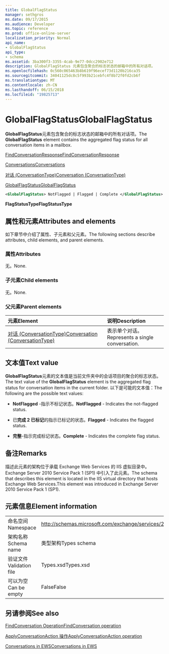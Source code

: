 ```yaml
---
title: GlobalFlagStatus
manager: sethgros
ms.date: 09/17/2015
ms.audience: Developer
ms.topic: reference
ms.prod: office-online-server
localization_priority: Normal
api_name:
- GlobalFlagStatus
api_type:
- schema
ms.assetid: 3ba300f3-3355-4cab-9e77-0dcc2902e712
description: GlobalFlagStatus 元素包含聚合的标志状态的邮箱中的所有对话项。
ms.openlocfilehash: 0c560c065463b8b619f96ecef73d1120b216ca35
ms.sourcegitcommit: 34041125dc8c5f993b21cebfc4f8b72f0fd2cb6f
ms.translationtype: MT
ms.contentlocale: zh-CN
ms.lasthandoff: 06/15/2018
ms.locfileid: "19825713"
---
```

# <a name="globalflagstatus"></a><span data-ttu-id="28874-103">GlobalFlagStatus</span><span class="sxs-lookup"><span data-stu-id="28874-103">GlobalFlagStatus</span></span>

<span data-ttu-id="28874-104">**GlobalFlagStatus**元素包含聚合的标志状态的邮箱中的所有对话项。</span><span class="sxs-lookup"><span data-stu-id="28874-104">The **GlobalFlagStatus** element contains the aggregated flag status for all conversation items in a mailbox.</span></span> 
  
[<span data-ttu-id="28874-105">FindConversationResponse</span><span class="sxs-lookup"><span data-stu-id="28874-105">FindConversationResponse</span></span>](findconversationresponse.md)
  
[<span data-ttu-id="28874-106">Conversations</span><span class="sxs-lookup"><span data-stu-id="28874-106">Conversations</span></span>](conversations-ex15websvcsotherref.md)
  
[<span data-ttu-id="28874-107">对话 (ConversationType)</span><span class="sxs-lookup"><span data-stu-id="28874-107">Conversation (ConversationType)</span></span>](conversation-conversationtype.md)
  
[<span data-ttu-id="28874-108">GlobalFlagStatus</span><span class="sxs-lookup"><span data-stu-id="28874-108">GlobalFlagStatus</span></span>](globalflagstatus.md)
  
```XML
<GlobalFlagStatus> NotFlagged | Flagged | Complete </GlobalFlagStatus>
```

 <span data-ttu-id="28874-109">**FlagStatusType**</span><span class="sxs-lookup"><span data-stu-id="28874-109">**FlagStatusType**</span></span>
## <a name="attributes-and-elements"></a><span data-ttu-id="28874-110">属性和元素</span><span class="sxs-lookup"><span data-stu-id="28874-110">Attributes and elements</span></span>

<span data-ttu-id="28874-111">如下章节中介绍了属性、子元素和父元素。</span><span class="sxs-lookup"><span data-stu-id="28874-111">The following sections describe attributes, child elements, and parent elements.</span></span>
  
### <a name="attributes"></a><span data-ttu-id="28874-112">属性</span><span class="sxs-lookup"><span data-stu-id="28874-112">Attributes</span></span>

<span data-ttu-id="28874-113">无。</span><span class="sxs-lookup"><span data-stu-id="28874-113">None.</span></span>
  
### <a name="child-elements"></a><span data-ttu-id="28874-114">子元素</span><span class="sxs-lookup"><span data-stu-id="28874-114">Child elements</span></span>

<span data-ttu-id="28874-115">无。</span><span class="sxs-lookup"><span data-stu-id="28874-115">None.</span></span>
  
### <a name="parent-elements"></a><span data-ttu-id="28874-116">父元素</span><span class="sxs-lookup"><span data-stu-id="28874-116">Parent elements</span></span>

|<span data-ttu-id="28874-117">**元素**</span><span class="sxs-lookup"><span data-stu-id="28874-117">**Element**</span></span>|<span data-ttu-id="28874-118">**说明**</span><span class="sxs-lookup"><span data-stu-id="28874-118">**Description**</span></span>|
|:-----|:-----|
|[<span data-ttu-id="28874-119">对话 (ConversationType)</span><span class="sxs-lookup"><span data-stu-id="28874-119">Conversation (ConversationType)</span></span>](conversation-conversationtype.md) <br/> |<span data-ttu-id="28874-120">表示单个对话。</span><span class="sxs-lookup"><span data-stu-id="28874-120">Represents a single conversation.</span></span>  <br/> |
   
## <a name="text-value"></a><span data-ttu-id="28874-121">文本值</span><span class="sxs-lookup"><span data-stu-id="28874-121">Text value</span></span>

<span data-ttu-id="28874-122">**GlobalFlagStatus**元素的文本值是当前文件夹中的会话项目的聚合的标志状态。</span><span class="sxs-lookup"><span data-stu-id="28874-122">The text value of the **GlobalFlagStatus** element is the aggregated flag status for conversation items in the current folder.</span></span> <span data-ttu-id="28874-123">以下是可能的文本值：</span><span class="sxs-lookup"><span data-stu-id="28874-123">The following are the possible text values:</span></span> 
  
- <span data-ttu-id="28874-124">**NotFlagged** -指示不标记状态。</span><span class="sxs-lookup"><span data-stu-id="28874-124">**NotFlagged** - Indicates the not-flagged status.</span></span> 
    
- <span data-ttu-id="28874-125">已**完成 2 已标记**的指示已标记的状态。</span><span class="sxs-lookup"><span data-stu-id="28874-125">**Flagged** - Indicates the flagged status.</span></span> 
    
- <span data-ttu-id="28874-126">**完整**-指示完成标记状态。</span><span class="sxs-lookup"><span data-stu-id="28874-126">**Complete** - Indicates the complete flag status.</span></span> 
    
## <a name="remarks"></a><span data-ttu-id="28874-127">备注</span><span class="sxs-lookup"><span data-stu-id="28874-127">Remarks</span></span>

<span data-ttu-id="28874-128">描述此元素的架构位于承载 Exchange Web Services 的 IIS 虚拟目录中。Exchange Server 2010 Service Pack 1 (SP1) 中引入了此元素。</span><span class="sxs-lookup"><span data-stu-id="28874-128">The schema that describes this element is located in the IIS virtual directory that hosts Exchange Web Services.This element was introduced in Exchange Server 2010 Service Pack 1 (SP1).</span></span>
  
## <a name="element-information"></a><span data-ttu-id="28874-129">元素信息</span><span class="sxs-lookup"><span data-stu-id="28874-129">Element information</span></span>

|||
|:-----|:-----|
|<span data-ttu-id="28874-130">命名空间</span><span class="sxs-lookup"><span data-stu-id="28874-130">Namespace</span></span>  <br/> |http://schemas.microsoft.com/exchange/services/2006/types  <br/> |
|<span data-ttu-id="28874-131">架构名称</span><span class="sxs-lookup"><span data-stu-id="28874-131">Schema name</span></span>  <br/> |<span data-ttu-id="28874-132">类型架构</span><span class="sxs-lookup"><span data-stu-id="28874-132">Types schema</span></span>  <br/> |
|<span data-ttu-id="28874-133">验证文件</span><span class="sxs-lookup"><span data-stu-id="28874-133">Validation file</span></span>  <br/> |<span data-ttu-id="28874-134">Types.xsd</span><span class="sxs-lookup"><span data-stu-id="28874-134">Types.xsd</span></span>  <br/> |
|<span data-ttu-id="28874-135">可以为空</span><span class="sxs-lookup"><span data-stu-id="28874-135">Can be empty</span></span>  <br/> |<span data-ttu-id="28874-136">False</span><span class="sxs-lookup"><span data-stu-id="28874-136">False</span></span>  <br/> |
   
## <a name="see-also"></a><span data-ttu-id="28874-137">另请参阅</span><span class="sxs-lookup"><span data-stu-id="28874-137">See also</span></span>



[<span data-ttu-id="28874-138">FindConversation Operation</span><span class="sxs-lookup"><span data-stu-id="28874-138">FindConversation operation</span></span>](findconversation-operation.md)
  
[<span data-ttu-id="28874-139">ApplyConversationAction 操作</span><span class="sxs-lookup"><span data-stu-id="28874-139">ApplyConversationAction operation</span></span>](applyconversationaction-operation.md)


[<span data-ttu-id="28874-140">Conversations in EWS</span><span class="sxs-lookup"><span data-stu-id="28874-140">Conversations in EWS</span></span>](http://msdn.microsoft.com/library/91e64629-db6c-4c94-9dcb-d386232e8467%28Office.15%29.aspx)

